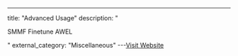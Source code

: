 ---
title: "Advanced Usage"
description: "

SMMF
Finetune
AWEL

"
external_category: "Miscellaneous"
---[Visit Website](http://docs.dbgpt.cn/docs/application/advanced_tutorial/cli)

